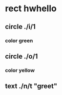 # rect hwhello
## circle ./i/1
### color green
## circle ./o/1
### color yellow
## text ./n/t "greet"

